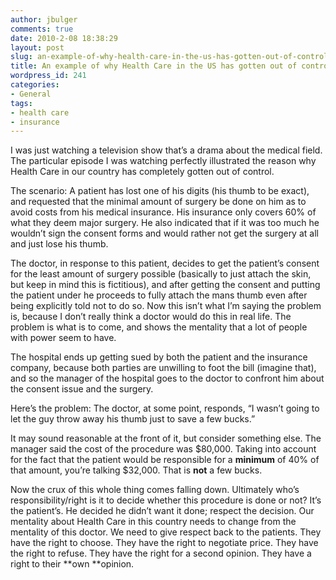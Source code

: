 ```yaml
---
author: jbulger
comments: true
date: 2010-2-08 18:38:29
layout: post
slug: an-example-of-why-health-care-in-the-us-has-gotten-out-of-control
title: An example of why Health Care in the US has gotten out of control
wordpress_id: 241
categories:
- General
tags:
- health care
- insurance
---
```


I was just watching a television show that’s a drama about the medical field. The particular episode I was watching perfectly illustrated the reason why Health Care in our country has completely gotten out of control.

 

The scenario: A patient has lost one of his digits (his thumb to be exact), and requested that the minimal amount of surgery be done on him as to avoid costs from his medical insurance. His insurance only covers 60% of what they deem major surgery. He also indicated that if it was too much he wouldn’t sign the consent forms and would rather not get the surgery at all and just lose his thumb.

 

The doctor, in response to this patient, decides to get the patient’s consent for the least amount of surgery possible (basically to just attach the skin, but keep in mind this is fictitious), and after getting the consent and putting the patient under he proceeds to fully attach the mans thumb even after being explicitly told not to do so. Now this isn’t what I’m saying the problem is, because I don’t really think a doctor would do this in real life. The problem is what is to come, and shows the mentality that a lot of people with power seem to have.

 

The hospital ends up getting sued by both the patient and the insurance company, because both parties are unwilling to foot the bill (imagine that), and so the manager of the hospital goes to the doctor to confront him about the consent issue and the surgery.

 

Here’s the problem: The doctor, at some point, responds, “I wasn’t going to let the guy throw away his thumb just to save a few bucks.”

 

It may sound reasonable at the front of it, but consider something else. The manager said the cost of the procedure was $80,000. Taking into account for the fact that the patient would be responsible for a **minimum** of 40% of that amount, you’re talking $32,000. That is **not** a few bucks.

 

Now the crux of this whole thing comes falling down. Ultimately who’s responsibility/right is it to decide whether this procedure is done or not? It’s the patient’s. He decided he didn’t want it done; respect the decision. Our mentality about Health Care in this country needs to change from the mentality of this doctor. We need to give respect back to the patients. They have the right to choose. They have the right to negotiate price. They have the right to refuse. They have the right for a second opinion. They have a right to their **own **opinion.
